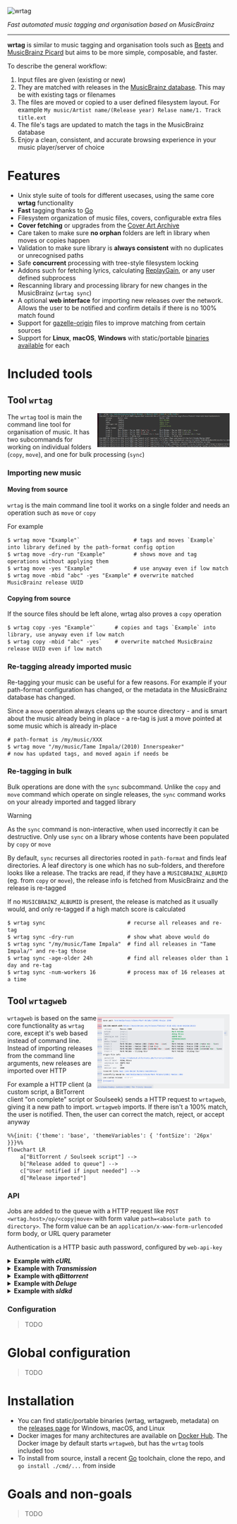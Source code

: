 ![wrtag](https://share.senan.xyz/wrtag.svg)

_Fast automated music tagging and organisation based on MusicBrainz_

---

**wrtag** is similar to music tagging and organisation tools such as [Beets](https://beets.io/) and [MusicBrainz Picard](https://picard.musicbrainz.org/) but aims to be more simple, composable, and faster.

To describe the general workflow:

1. Input files are given (existing or new)
2. They are matched with releases in the [MusicBrainz database](https://musicbrainz.org/). This may be with existing tags or filenames
3. The files are moved or copied to a user defined filesystem layout. For example `My music/Artist name/(Release year) Relase name/1. Track title.ext`
4. The file's tags are updated to match the tags in the MusicBrainz database
5. Enjoy a clean, consistent, and accurate browsing experience in your music player/server of choice

# Features

- Unix style suite of tools for different usecases, using the same core **wrtag** functionality
- **Fast** tagging thanks to [Go](https://go.dev/)
- Filesystem organization of music files, covers, configurable extra files
- **Cover fetching** or upgrades from the [Cover Art Archive](https://coverartarchive.org/)
- Care taken to make sure **no orphan** folders are left in library when moves or copies happen
- Validation to make sure library is **always consistent** with no duplicates or unrecognised paths
- Safe **concurrent** processing with tree-style filesystem locking
- Addons such for fetching lyrics, calculating [ReplayGain](https://wiki.hydrogenaud.io/index.php?title=ReplayGain_2.0_specification), or any user defined subprocess
- Rescanning library and processing library for new changes in the MusicBrainz (`wrtag sync`)
- A optional **web interface** for importing new releases over the network. Allows the user to be notified and confirm details if there is no 100% match found
- Support for [gazelle-origin](https://github.com/x1ppy/gazelle-origin) files to improve matching from certain sources
- Support for **Linux**, **macOS**, **Windows** with static/portable [binaries available](https://github.com/sentriz/wrtag/releases) for each

# Included tools

## Tool `wrtag`

<img align="right" width="300" src=".github/screenshot-wrtag-copy.png">

The `wrtag` tool is main the command line tool for organisation of music. It has two subcommands for working on individual folders (`copy`, `move`), and one for bulk processing (`sync`)

### Importing new music

#### Moving from source

`wrtag` is the main command line tool it works on a single folder and needs an operation such as `move` or `copy`

For example

```console
$ wrtag move "Example"`                 # tags and moves `Example` into library defined by the path-format config option
$ wrtag move -dry-run "Example"         # shows move and tag operations without applying them
$ wrtag move -yes "Example"             # use anyway even if low match
$ wrtag move -mbid "abc" -yes "Example" # overwrite matched MusicBrainz release UUID
```

#### Copying from source

If the source files should be left alone, wrtag also proves a `copy` operation

```console
$ wrtag copy -yes "Example"`      # copies and tags `Example` into library, use anyway even if low match
$ wrtag copy -mbid "abc" -yes`    # overwrite matched MusicBrainz release UUID even if low match

```

### Re-tagging already imported music

Re-tagging your music can be useful for a few reasons. For example if your path-format configuration has changed, or the metadata in the MusicBrainz database has changed.

Since a `move` operation always cleans up the source directory - and is smart about the music already being in place - a re-tag is just a move pointed at some music which is already in-place

```console
# path-format is /my/music/XXX
$ wrtag move "/my/music/Tame Impala/(2010) Innerspeaker"
# now has updated tags, and moved again if needs be
```

### Re-tagging in bulk

Bulk operations are done with the `sync` subcommand. Unlike the `copy` and `move` command which operate on single releases, the `sync` command works on your already imported and tagged library

> [!WARNING]
> As the `sync` command is non-interactive, when used incorrectly it can be destructive. Only use `sync` on a library whose contents have been populated by `copy` or `move`

By default, `sync` recurses all directories rooted in `path-format` and finds leaf directories. A leaf directory is one which has no sub-folders, and therefore looks like a release. The tracks are read, if they have a `MUSICBRAINZ_ALBUMID` (eg. from `copy` or `move`), the release info is fetched from MusicBrainz and the release is re-tagged

If no `MUSICBRAINZ_ALBUMID` is present, the release is matched as it usually would, and only re-tagged if a high match score is calculated

```console
$ wrtag sync                          # recurse all releases and re-tag
$ wrtag sync -dry-run                 # show what above would do
$ wrtag sync "/my/music/Tame Impala"  # find all releases in "Tame Impala/" and re-tag those
$ wrtag sync -age-older 24h           # find all releases older than 1 day and re-tag
$ wrtag sync -num-workers 16          # process max of 16 releases at a time
```

## Tool `wrtagweb`

<img align="right" width="300" src=".github/screenshot-wrtagweb.png">

`wrtagweb` is based on the same core functionality as `wrtag` core, except it's web based instead of command line. Instead of importing releases from the command line arguments, new releases are imported over HTTP

For example a HTTP client (a custom script, a BitTorrent client "on complete" script or Soulseek) sends a HTTP request to `wrtagweb`, giving it a new path to import. `wrtagweb` imports. If there isn't a 100% match, the user is notified. Then, the user can correct the match, reject, or accept anyway

```mermaid
%%{init: {'theme': 'base', 'themeVariables': { 'fontSize': '26px' }}}%%
flowchart LR
    a["BitTorrent / Soulseek script"] -->
    b["Release added to queue"] -->
    c["User notified if input needed"] -->
    d["Release imported"]
```

### API

Jobs are added to the queue with a HTTP request like `POST <wrtag.host>/op/<copy|move>` with form value `path=<absolute path to directory>`. The form value can be an `application/x-www-form-urlencoded` form body, or URL query parameter

Authentication is a HTTP basic auth password, configured by `web-api-key`

<details>
<summary><b>Example with <i>cURL</i></b></summary>

```console
curl \
    --request POST \
    --data-urlencode "path=/path/to/the/release" \
    "https://:my-api-key@wrtag.hostname/op/copy"
```

</details>

<details>
<summary><b>Example with <i>Transmission</i></b></summary>

create a script named `done.sh` or anything you like, and make it executable:
`chmod +x done.sh`

update your transmission `settings.json` to reference the new script

```json
...
"script-torrent-done-enabled": true,
"script-torrent-done-filename": "/scripts/done.sh",
...
```

edit the script to send a `copy` job with the newly finished torrent. Transmission will set TR_TORRENT_NAME to the name/path of the torrent. [See all variables](https://github.com/transmission/transmission/blob/main/docs/Scripts.md#on-torrent-completion)

```bash
#!/bin/sh

curl \
    --request POST \
    --data-urlencode "path=<path to downloads>/$TR_TORRENT_NAME" \
    "http://:<wrtag api key>@<wrtag host>/op/copy"
```

</details>

<details>
<summary><b>Example with <i>qBittorrent</i></b></summary>

> TODO

</details>

<details>
<summary><b>Example with <i>Deluge</i></b></summary>

> TODO

</details>

<details>
<summary><b>Example with <i>sldkd</i></b></summary>

> TODO

</details>

### Configuration

> TODO

# Global configuration

> TODO

# Installation

- You can find static/portable binaries (wrtag, wrtagweb, metadata) on the [releases page](https://github.com/sentriz/wrtag/releases) for Windows, macOS, and Linux
- Docker images for many architectures are available on [Docker Hub](https://hub.docker.com/r/sentriz/wrtag). The Docker image by default starts `wrtagweb`, but has the `wrtag` tools included too
- To install from source, install a recent [Go](https://go.dev/) toolchain, clone the repo, and `go install ./cmd/...` from inside

# Goals and non-goals

> TODO
